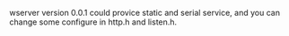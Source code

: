 wserver version 0.0.1 could provice static and serial service, and you can change some configure in http.h and listen.h.